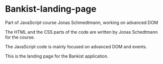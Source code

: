 # Bankist-landing-page
Part of JavaScript course Jonas Schmedtmann, working on advanced DOM

The HTML and the CSS parts of the code are written by Jonas Schedtmann for the course. 

The JavaScript code is mainly focused on advanced DOM and events.

This is the landing page for the Bankist application.
